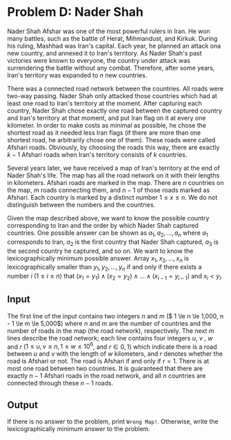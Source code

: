 # Problem D: Nader Shah

Nader Shah Afshar was one of the most powerful rulers in Iran. He won many battles, such as the battle of Herat, Mihmandust, and Kirkuk. During his ruling, Mashhad was Iran's capital. Each year, he planned an attack ona new country, and annexed it to Iran's territory. As Nader Shah's past victories were known to everyone, the country under attack was surrendering the battle without any combat. Therefore, after some years, Iran's territory was expanded to $n$ new countries.

There was a connected road network between the countries. All roads were two-way passing. Nader Shah only attacked those countries which had at least one road to Iran's territory at the moment. After capturing each country, Nader Shah chose exactly one road between the captured country and Iran's territory at that moment, and put Iran flag on it at every one kilometer. In order to make costs as minimal as possible, he chose the shortest road as it needed less Iran flags (if there are more than one shortest road, he arbitrarily chose one of them). These roads were called Afshari roads. Obviously, by choosing the roads this way, there are exactly $k - 1$ Afshari roads when Iran's territory consists of $k$ countries.

Several years later, we have received a map of Iran's territory at the end of Nader Shah's life. The map has all the road network on it with their lengths in kilometers. Afshari roads are marked in the map. There are $n$ countries on the map, $m$ roads connecting them, and $n - 1$ of those roads marked as Afshari. Each country is marked by a distinct number $1 \le x \le n$. We do not distinguish between the numbers and the countries.

Given the map described above, we want to know the possible country corresponding to Iran and the order by which Nader Shah captured countries. One possible answer can be shown as $a_1, a_2, \dots, a_n$ where $a_1$ corresponds to Iran, $a_2$ is the first country that Nader Shah captured, $a_3$ is the second country he captured, and so on. We want to know the lexicographically minimum possible answer. Array $x_1, x_2, \dots, x_n$ is lexicographically smaller than $y_1, y_2, \dots, y_n$ if and only if there exists a number $i$ ($1 \le i \le n$) that $(x_1 = y_1) \wedge (x_2 = y_2) \wedge \dots \wedge (x_{i - 1} = y_{i - 1})$ and $x_i < y_i$.

## Input

The first line of the input contains two integers $n$ and $m$ ($ 1 \le n \le 1,000, n - 1 \le m \le 5,000$) where $n$ and $m$ are the number of countries and the number of roads in the map (the road network), respectively. The next $m$ lines describe the road network; each line contains four integers $u$, $v$ , $w$ and $r$ ($1 \le u, v \le n, 1 \le w \le 10 ^ 6$, and $r \in {0, 1}$) which indicate there is a road between $u$ and $v$ with the length of $w$ kilometers, and $r$ denotes whether the road is Afshari or not. The road is Afshari if and only if $r = 1$. There is at most one road between two countries. It is guaranteed that there are exactly $n - 1$ Afshari roads in the road network, and all $n$ countries are connected through these $n - 1$ roads.

## Output

If there is no answer to the problem, print `Wrong Map!`. Otherwise, write the lexicographically minimum answer to the problem.
